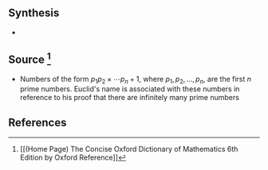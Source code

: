## Synthesis
- 
## Source [^1]
- Numbers of the form $p_1p_2 \times \cdots p_n + 1$, where $p_1,p_2, ...,p_n,$ are the first $n$ prime numbers. Euclid's name is associated with these numbers in reference to his proof that there are infinitely many prime numbers
## References

[^1]: [[(Home Page) The Concise Oxford Dictionary of Mathematics 6th Edition by Oxford Reference]]